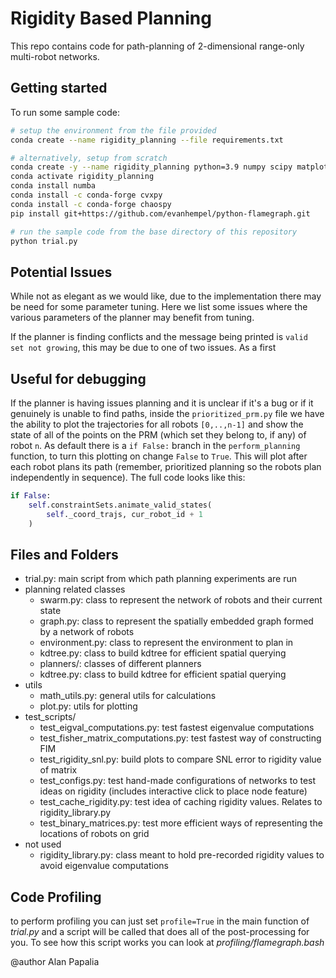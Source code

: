 # Rigidity Based Planning

This repo contains code for path-planning of 2-dimensional range-only
multi-robot networks.

## Getting started

To run some sample code:

``` Bash
# setup the environment from the file provided
conda create --name rigidity_planning --file requirements.txt

# alternatively, setup from scratch
conda create -y --name rigidity_planning python=3.9 numpy scipy matplotlib
conda activate rigidity_planning
conda install numba
conda install -c conda-forge cvxpy
conda install -c conda-forge chaospy
pip install git+https://github.com/evanhempel/python-flamegraph.git

# run the sample code from the base directory of this repository
python trial.py
```

## Potential Issues

While not as elegant as we would like, due to the implementation there may be
need for some parameter tuning. Here we list some issues where the various
parameters of the planner may benefit from tuning.

If the planner is finding conflicts and the message being printed is `valid set
not growing`, this may be due to one of two issues. As a first 

## Useful for debugging

If the planner is having issues planning and it is unclear if it's a bug or if
it genuinely is unable to find paths, inside the `prioritized_prm.py` file we
have the ability to plot the trajectories for all robots `[0,..,n-1]` and show the
state of all of the points on the PRM (which set they belong to, if any) of
robot `n`. As default there is a `if False:` branch in the
`perform_planning` function, to turn this plotting on change `False` to `True`.
This will plot after each robot plans its path (remember, prioritized planning
so the robots plan independently in sequence).
The full code looks like this:

```Python
if False:
    self.constraintSets.animate_valid_states(
        self._coord_trajs, cur_robot_id + 1
    )
```

## Files and Folders

- trial.py: main script from which path planning experiments are run
- planning related classes
  - swarm.py: class to represent the network of robots and their current state
  - graph.py: class to represent the spatially embedded graph formed by a network of robots
  - environment.py: class to represent the environment to plan in
  - kdtree.py: class to build kdtree for efficient spatial querying
  - planners/: classes of different planners
  - kdtree.py: class to build kdtree for efficient spatial querying
- utils
  - math_utils.py: general utils for calculations
  - plot.py: utils for plotting
- test_scripts/
  - test_eigval_computations.py: test fastest eigenvalue computations
  - test_fisher_matrix_computations.py: test fastest way of constructing FIM
  - test_rigidity_snl.py: build plots to compare SNL error to rigidity value of matrix
  - test_configs.py: test hand-made configurations of networks to test ideas on
    rigidity (includes interactive click to place node feature)
  - test_cache_rigidity.py: test idea of caching rigidity values. Relates to rigidity_library.py
  - test_binary_matrices.py: test more efficient ways of representing the
    locations of robots on grid
- not used
  - rigidity_library.py: class meant to hold pre-recorded rigidity values to
    avoid eigenvalue computations

## Code Profiling

to perform profiling you can just set `profile=True` in the main function of
*trial.py* and a script will be called that does all of the post-processing for
you. To see how this script works you can look at *profiling/flamegraph.bash*

@author Alan Papalia
